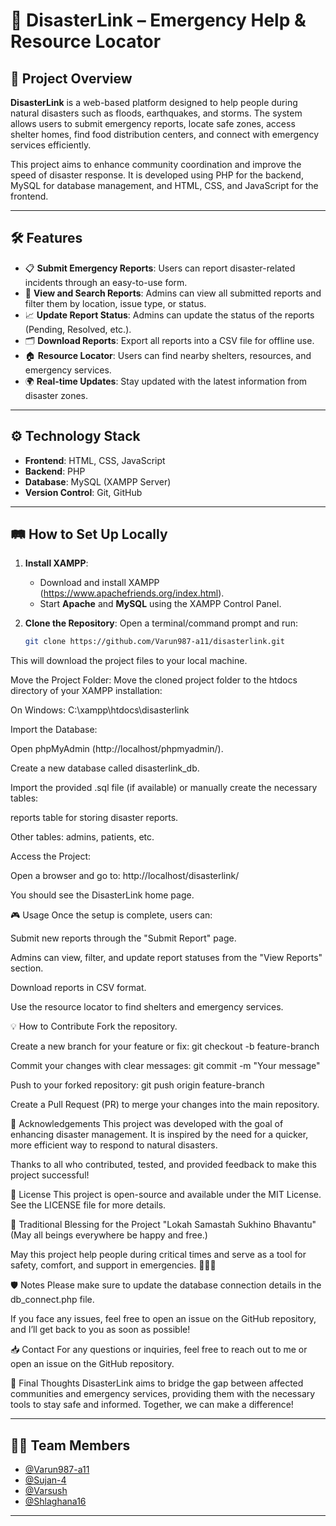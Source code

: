 # 📜 DisasterLink – Emergency Help & Resource Locator

## 🌟 Project Overview

**DisasterLink** is a web-based platform designed to help people during natural disasters such as floods, earthquakes, and storms. The system allows users to submit emergency reports, locate safe zones, access shelter homes, find food distribution centers, and connect with emergency services efficiently.

This project aims to enhance community coordination and improve the speed of disaster response. It is developed using PHP for the backend, MySQL for database management, and HTML, CSS, and JavaScript for the frontend.

---

## 🛠️ Features

- 📋 **Submit Emergency Reports**: Users can report disaster-related incidents through an easy-to-use form.
- 🔎 **View and Search Reports**: Admins can view all submitted reports and filter them by location, issue type, or status.
- 📈 **Update Report Status**: Admins can update the status of the reports (Pending, Resolved, etc.).
- 🗂️ **Download Reports**: Export all reports into a CSV file for offline use.
- 🏠 **Resource Locator**: Users can find nearby shelters, resources, and emergency services.
- 🌍 **Real-time Updates**: Stay updated with the latest information from disaster zones.

---

## ⚙️ Technology Stack

- **Frontend**: HTML, CSS, JavaScript
- **Backend**: PHP
- **Database**: MySQL (XAMPP Server)
- **Version Control**: Git, GitHub

---

## 🛤️ How to Set Up Locally

1. **Install XAMPP**:
   - Download and install XAMPP (https://www.apachefriends.org/index.html).
   - Start **Apache** and **MySQL** using the XAMPP Control Panel.

2. **Clone the Repository**:
   Open a terminal/command prompt and run:
   ```bash
   git clone https://github.com/Varun987-a11/disasterlink.git
This will download the project files to your local machine.

Move the Project Folder: Move the cloned project folder to the htdocs directory of your XAMPP installation:

On Windows: C:\xampp\htdocs\disasterlink

Import the Database:

Open phpMyAdmin (http://localhost/phpmyadmin/).

Create a new database called disasterlink_db.

Import the provided .sql file (if available) or manually create the necessary tables:

reports table for storing disaster reports.

Other tables: admins, patients, etc.

Access the Project:

Open a browser and go to:
http://localhost/disasterlink/

You should see the DisasterLink home page.

🎮 Usage
Once the setup is complete, users can:

Submit new reports through the "Submit Report" page.

Admins can view, filter, and update report statuses from the "View Reports" section.

Download reports in CSV format.

Use the resource locator to find shelters and emergency services.



💡 How to Contribute
Fork the repository.

Create a new branch for your feature or fix:
git checkout -b feature-branch

Commit your changes with clear messages:
git commit -m "Your message"

Push to your forked repository:
git push origin feature-branch

Create a Pull Request (PR) to merge your changes into the main repository.

🙏 Acknowledgements
This project was developed with the goal of enhancing disaster management. It is inspired by the need for a quicker, more efficient way to respond to natural disasters.

Thanks to all who contributed, tested, and provided feedback to make this project successful!

📄 License
This project is open-source and available under the MIT License. See the LICENSE file for more details.

🌿 Traditional Blessing for the Project
"Lokah Samastah Sukhino Bhavantu"
(May all beings everywhere be happy and free.)

May this project help people during critical times and serve as a tool for safety, comfort, and support in emergencies. 🌿🙏🏼

🛡️ Notes
Please make sure to update the database connection details in the db_connect.php file.

If you face any issues, feel free to open an issue on the GitHub repository, and I’ll get back to you as soon as possible!

📥 Contact
For any questions or inquiries, feel free to reach out to me  or open an issue on the GitHub repository.

🚂 Final Thoughts
DisasterLink aims to bridge the gap between affected communities and emergency services, providing them with the necessary tools to stay safe and informed. Together, we can make a difference!

---
## 👨‍💻 Team Members
- [@Varun987-a11](https://github.com/Varun987-a11)  
- [@Sujan-4](https://github.com/Sujan-4)  
- [@Varsush](https://github.com/Varsush)    
- [@Shlaghana16](https://github.com/Shlaghana16)

-----


